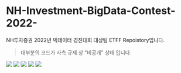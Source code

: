 # NH-Investment-BigData-Contest-2022-
NH투자증권 2022년 빅데이터 경진대회 대상팀 ETFF Repoistory입니다.

> 대부분의 코드가 사측 규제 상 "비공개" 상태 입니다.

![](https://github.com/Becky-Kwon/NH-Investment-BigData-Contest-2022-/blob/master/img/NH%ED%88%AC%EC%9E%90%EC%A6%9D%EA%B6%8C%EB%B3%B8%EC%84%A0.jpg?raw=true)
![](https://github.com/Becky-Kwon/NH-Investment-BigData-Contest-2022-/blob/master/img/Final_ETFF.jpg?raw=true)
![](https://github.com/Becky-Kwon/NH-Investment-BigData-Contest-2022-/blob/master/img/NH%ED%88%AC%EC%9E%90%EC%A6%9D%EA%B6%8C%EB%B3%B8%EC%84%A02.jpg?raw=true)
![](https://github.com/Becky-Kwon/NH-Investment-BigData-Contest-2022-/blob/master/img/6S2A3412.JPG?raw=true)
![](https://github.com/Becky-Kwon/NH-Investment-BigData-Contest-2022-/blob/master/img/%EC%B6%94%EC%B2%9C.jpg?raw=true)
